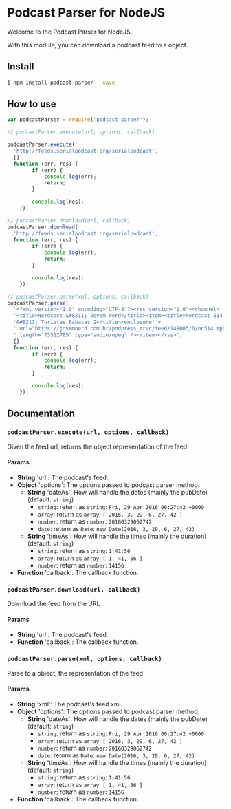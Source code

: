 # Podcast Parser for NodeJS
Welcome to the Podcast Parser for NodeJS.

With this module, you can download a podcast feed to a object.

## Install

```bash
$ npm install podcast-parser --save
```

## How to use

```javascript
var podcastParser = require('podcast-parser');

// podcastParser.execute(url, options, callback)

podcastParser.execute(
  'http://feeds.serialpodcast.org/serialpodcast',
  {},
  function (err, res) {
		if (err) {
			console.log(err);
			return;
		}

		console.log(res);
	});

// podcastParser.download(url, callback)
podcastParser.download(
  'http://feeds.serialpodcast.org/serialpodcast',
  function (err, res) {
		if (err) {
			console.log(err);
			return;
		}

		console.log(res);
	});

// podcastParser.parse(xml, options, callback)
podcastParser.parse(
  '<?xml version="1.0" encoding="UTF-8"?><rss version="2.0"><channel>' +
  '<title>Nerdcast &#8211; Jovem Nerd</title><item><title>Nerdcast 514 ' +
  '&#8211; Turistas Babacas 2</title><enclosure' +
  ' url="https://jovemnerd.com.br/podpress_trac/feed/148003/0/nc514.mp3"' +
  ' length="73512785" type="audio/mpeg" /></item></rss>',
  {},
  function (err, res) {
		if (err) {
			console.log(err);
			return;
		}

		console.log(res);
	});
```

## Documentation

### `podcastParser.execute(url, options, callback)`
Given the feed url, returns the object representation of the feed

#### Params
- **String** 'url': The podcast's feed.
- **Object** 'options': The options passed to podcast parser method.
  - **String** 'dateAs': How will handle the dates (mainly the pubDate) (default: `string`)
    - `string`: return as `string`: `Fri, 29 Apr 2016 06:27:42 +0000`
    - `array`: return as `array`: `[ 2016, 3, 29, 6, 27, 42 ]`
    - `number`: return as `number`: `20160329062742`
    - `date`: return as `Date`: `new Date(2016, 3, 29, 6, 27, 42)`
  - **String** 'timeAs': How will handle the times (mainly the duration) (default: `string`)
    - `string`: return as `string`: `1:41:56`
    - `array`: return as `array`: `[ 1, 41, 56 ]`
    - `number`: return as `number`: `14156`
- **Function** 'callback': The callback function.

### `podcastParser.download(url, callback)`
Download the feed from the URL

#### Params
- **String** 'url': The podcast's feed.
- **Function** 'callback': The callback function.

### `podcastParser.parse(xml, options, callback)`
Parse to a object, the representation of the feed

#### Params
- **String** 'xml': The podcast's feed xml.
- **Object** 'options': The options passed to podcast parser method.
  - **String** 'dateAs': How will handle the dates (mainly the pubDate) (default: `string`)
    - `string`: return as `string`: `Fri, 29 Apr 2016 06:27:42 +0000`
    - `array`: return as `array`: `[ 2016, 3, 29, 6, 27, 42 ]`
    - `number`: return as `number`: `20160329062742`
    - `date`: return as `Date`: `new Date(2016, 3, 29, 6, 27, 42)`
  - **String** 'timeAs': How will handle the times (mainly the duration) (default: `string`)
    - `string`: return as `string`: `1:41:56`
    - `array`: return as `array`: `[ 1, 41, 56 ]`
    - `number`: return as `number`: `14156`
- **Function** 'callback': The callback function.
